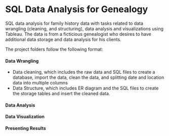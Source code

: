 # SQL Data Analysis for Genealogy

SQL data analysis for family history data with tasks related to data wrangling (cleaning, and structuring), data analysis and visualizations using Tableau. The data is from a ficticious genealogist who desires to have additional data storage and data analysis for his clients.

The project folders follow the following format:

#### Data Wrangling

- Data cleaning, which includes the raw data and SQL files to create a database, import the data, clean the data, and splitting date and location data into multiple columns
- Data Structure, which includes ER diagram and the SQL files to create the storage tables and insert the cleaned data.

#### Data Analysis

#### Data Visualization

#### Presenting Results
